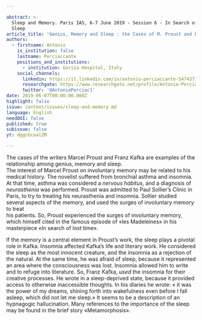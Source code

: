 ```yaml
---

abstract: >-
  Sleep and Memory. Paris IAS, 6-7 June 2019 - Session 6 - In Search of Lost
  Sleep
article_title: 'Genius, Memory and Sleep : the Cases of M. Proust and F. Kafka'
authors:
  - firstname: Antonio
    is_institution: false
    lastname: Perciaccante
    positions_and_institutions:
      - institution: Goriza Hospital, Italy
    social_channels:
      linkedin: https://it.linkedin.com/in/antonio-perciaccante-547437110
      researchgate: https://www.researchgate.net/profile/Antonio-Perciaccante
      twitter: '@AntonioPerciac1'
date: 2019-06-07T00:00:00.000Z
highlight: false
issue: content/issues/sleep-and-memory.md
language: English
needDOI: false
published: true
subissue: false
yt: dggcGcaalZM

---
```



The cases of the writers Marcel Proust and Franz Kafka are examples of the relationship among genius, memory and sleep.  
The interest of Marcel Proust on involuntary memory may be related to his medical history. The novelist suffered from bronchial asthma and insomnia. At that time, asthma was considered a _nervous habitus_, and a diagnosis of _neurasthenia_ was performed. Proust was admitted to Paul Sollier’s Clinic in Paris, to try to treating his neurasthenia and insomnia. Sollier studied several aspects of the memory, and used the surges of involuntary memory to treat  
his patients. So, Proust experienced the surges of involuntary memory, which himself cited in the famous episode of «les Madeleines» in his masterpiece «In search of lost time». 

If the memory is a central element in Proust’s work, the sleep plays a pivotal role in Kafka. Insomnia affected Kafka’s life and literary work. He considered the sleep as the most innocent creature, and the insomnia as a rejection of the natural. At the same time, he was afraid of sleep, because it represented an area where the consciousness was lost. Insomnia allowed him to write and to refuge into literature. So, Franz Kafka, _used_ the insomnia for their creative processes. He wrote in a sleep-deprived state, because it provided access to otherwise inaccessible thoughts. In his diaries he wrote: « it was the power of my dreams, shining forth into wakefulness even before I fall asleep, which did not let me sleep.» It seems to be a description of an hypnagogic hallucination. Many references to the importance of the sleep may be found in the brief story «Metamorphosis».

<Youtube yt="dggcGcaalZM" caption="Genius, Memory and Sleep : the Cases of M. Proust and F. Kafka"></Youtube>